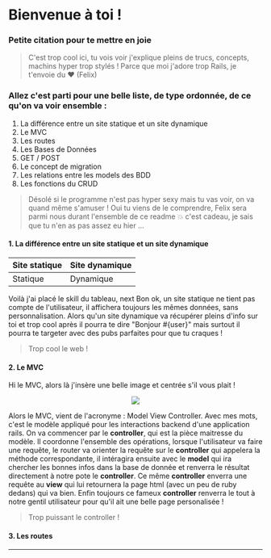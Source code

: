 # Bienvenue à toi !

### Petite citation pour te mettre en joie

> C'est trop cool ici, tu vois voir j'explique pleins de trucs, concepts, machins hyper trop stylés ! Parce que moi j'adore trop Rails, je t'envoie du :heart: 
> (Felix)

### Allez c'est parti pour une belle liste, de type ordonnée, de ce qu'on va voir ensemble : 
1. La différence entre un site statique et un site dynamique
2. Le MVC
3. Les routes 
4. Les Bases de Données
5. GET / POST
6. Le concept de migration
7. Les relations entre les models des BDD
8. Les fonctions du CRUD

> Désolé si le programme n'est pas hyper sexy mais tu vas voir, on va quand même s'amuser ! Oui tu viens de le comprendre, Felix sera parmi nous durant l'ensemble de ce readme :boom: c'est cadeau, je sais que tu n'en as pas assez eu hier ... 

#### 1. La différence entre un site statique et un site dynamique

Site statique | Site dynamique
------------ | -------------
Statique | Dynamique

Voilà j'ai placé le skill du tableau, next
Bon ok, un site statique ne tient pas compte de l'utilisateur, il affichera toujours les mêmes données, sans personnalisation. Alors qu'un site dynamique va récupérer pleins d'info sur toi et trop cool après il pourra te dire "Bonjour #{user}" mais surtout il pourra te targeter avec des pubs parfaites pour que tu craques !

> Trop cool le web !

#### 2. Le MVC

Hi le MVC, alors là j'insère une belle image et centrée s'il vous plait !

<p align="center"> 
<img src="http://french.railstutorial.org/images/figures/mvc_detailed-full.png">
</p>

Alors le MVC, vient de l'acronyme : Model View Controller. Avec mes mots, c'est le modèle appliqué pour les interactions backend d'une application rails. 
On va commencer par le **controller**, qui est la pièce maitresse du modèle. Il coordonne l'ensemble des opérations, lorsque l'utilisateur va faire une requête, le router va orienter la requête sur le **controller** qui appelera la méthode correspondante, il intéragira ensuite avec le **model** qui ira chercher les bonnes infos dans la base de donnée et renverra le résultat directement à notre pote le **controller**. Ce même **controller** enverra une requête au **view** qui lui retournera la page html (avec un peu de ruby dedans) qui va bien. Enfin toujours ce fameux **controller** renverra le tout à notre gentil utilisateur pour qu'il ait une belle page personalisée !

> Trop puissant le controller ! 

#### 3. Les routes 




---
